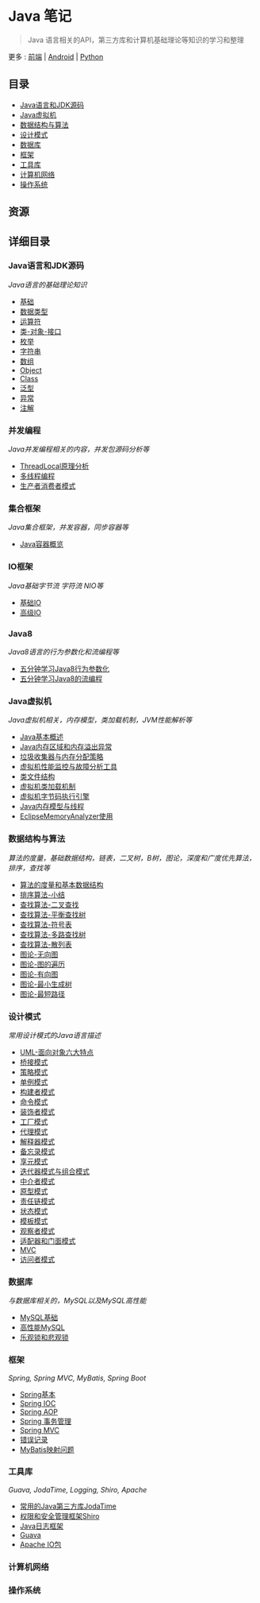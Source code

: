 # Java 笔记

> Java 语言相关的API，第三方库和计算机基础理论等知识的学习和整理

更多 : [前端](https://github.com/Shouheng88/Front-end-notes)  |  [Android](https://github.com/Shouheng88/Android-notes)  |  [Python](https://github.com/Shouheng88/Python-notes)

## 目录

- [Java语言和JDK源码](#java)
- [Java虚拟机](#jvm)
- [数据结构与算法](#data-structure)
- [设计模式](#design-pattern)
- [数据库](#database)
- [框架](#framework)
- [工具库](#library)
- [计算机网络](#network)
- [操作系统](#operating_system)

## 资源

## 详细目录

<h3 id="java">Java语言和JDK源码</h3>

*Java语言的基础理论知识*

* [基础](Java语言和JDK源码/基础.md)
* [数据类型](Java语言和JDK源码/数据类型.md)
* [运算符](Java语言和JDK源码/运算符.md)
* [类-对象-接口](Java语言和JDK源码/类-对象-接口.md)
* [枚举](Java语言和JDK源码/枚举.md)
* [字符串](Java语言和JDK源码/字符串.md)
* [数组](Java语言和JDK源码/数组.md)
* [Object](Java语言和JDK源码/Object.md)
* [Class](Java语言和JDK源码/Class.md)
* [泛型](Java语言和JDK源码/泛型.md)
* [异常](Java语言和JDK源码/异常.md)
* [注解](Java语言和JDK源码/注解.md)

<h3 id="concurrent">并发编程</h3>

*Java并发编程相关的内容，并发包源码分析等*

* [ThreadLocal原理分析](Java语言和JDK源码/并发编程/ThreadLocal原理分析.md)
* [多线程编程](Java语言和JDK源码/并发编程/多线程编程.md)
* [生产者消费者模式](Java语言和JDK源码/并发编程/生产者消费者模式.md)

<h3 id="collection">集合框架</h3>

*Java集合框架，并发容器，同步容器等*

* [Java容器概览](Java语言和JDK源码/集合框架/Java容器概览.md)

<h3 id="java-io">IO框架</h3>

*Java基础字节流 字符流 NIO等*

* [基础IO](Java语言和JDK源码/IO编程/基础IO.md)
* [高级IO](Java语言和JDK源码/IO编程/高级IO.md)

<h3 id="java-8">Java8</h3>

*Java8语言的行为参数化和流编程等*

* [五分钟学习Java8行为参数化](Java语言和JDK源码/Java8/五分钟学习Java8行为参数化.md)
* [五分钟学习Java8的流编程](Java语言和JDK源码/Java8/五分钟学习Java8的流编程.md)

<h3 id="jvm">Java虚拟机</h3>

*Java虚拟机相关，内存模型，类加载机制，JVM性能解析等*

* [Java基本概述](JVM/1.Java基本概述.md)
* [Java内存区域和内存溢出异常](JVM/2.Java内存区域和内存溢出异常.md)
* [垃圾收集器与内存分配策略](JVM/3.垃圾收集器与内存分配策略.md)
* [虚拟机性能监控与故障分析工具](JVM/4.虚拟机性能监控与故障分析工具.md)
* [类文件结构](JVM/5.类文件结构.md)
* [虚拟机类加载机制](JVM/6.虚拟机类加载机制.md)
* [虚拟机字节码执行引擎](JVM/7.虚拟机字节码执行引擎.md)
* [Java内存模型与线程](JVM/8.Java内存模型与线程.md)
* [EclipseMemoryAnalyzer使用](JVM/EclipseMemoryAnalyzer使用.md)

<h3 id="data-structure">数据结构与算法</h3>

*算法的度量，基础数据结构，链表，二叉树，B树，图论，深度和广度优先算法，排序，查找等*

* [算法的度量和基本数据结构](数据结构/1.算法的度量和基本数据结构.md)
* [排序算法-小结](数据结构/2.排序算法小结.md)
* [查找算法-二叉查找](数据结构/3.查找算法-二叉查找.md)
* [查找算法-平衡查找树](数据结构/4.查找算法-平衡查找树.md)
* [查找算法-符号表](数据结构/5.查找算法-符号表.md)
* [查找算法-多路查找树](数据结构/6.查找算法-多路查找树.md)
* [查找算法-散列表](数据结构/7.查找算法-散列表.md)
* [图论-无向图](数据结构/8.图论-无向图.md)
* [图论-图的遍历](数据结构/9.图论-图的遍历.md)
* [图论-有向图](数据结构/10.图论-有向图.md)
* [图论-最小生成树](数据结构/11.图论-最小生成树.md)
* [图论-最短路径](数据结构/12.图论-最短路径.md)

<h3 id="design-pattern">设计模式</h3>

*常用设计模式的Java语言描述*

* [UML-面向对象六大特点](设计模式/1.UML-面向对象六大特点.md)
* [桥接模式](设计模式/2.桥接模式.md)
* [策略模式](设计模式/3.策略模式.md)
* [单例模式](设计模式/4.单例模式.md)
* [构建者模式](设计模式/5.构建者模式.md)
* [命令模式](设计模式/6.命令模式.md)
* [装饰者模式](设计模式/7.装饰者模式.md)
* [工厂模式](设计模式/8.工厂模式.md)
* [代理模式](设计模式/9.代理模式.md)
* [解释器模式](设计模式/10.解释器模式.md)
* [备忘录模式](设计模式/11.备忘录模式.md)
* [享元模式](设计模式/12.享元模式.md)
* [迭代器模式与组合模式](设计模式/13.迭代器模式与组合模式.md)
* [中介者模式](设计模式/14.中介者模式.md)
* [原型模式](设计模式/15.原型模式.md)
* [责任链模式](设计模式/16.责任链模式.md)
* [状态模式](设计模式/17.状态模式.md)
* [模板模式](设计模式/18.模板模式.md)
* [观察者模式](设计模式/19.观察者模式.md)
* [适配器和门面模式](设计模式/20.适配器和门面模式.md)
* [MVC](设计模式/21.MVC.md)
* [访问者模式](设计模式/Visitor.md)

<h3 id="database">数据库</h3>

*与数据库相关的，MySQL以及MySQL高性能*

* [MySQL基础](MySQL/MySQL基础.md)
* [高性能MySQL](MySQL/高性能MySQL.md)
* [乐观锁和悲观锁](MySQL/乐观锁和悲观锁.md)

<h3 id="framework">框架</h3>

*Spring, Spring MVC, MyBatis, Spring Boot*

* [Spring基本](框架/Spring/Spring_基本.md)
* [Spring IOC](框架/Spring/Spring_IOC.md)
* [Spring AOP](框架/Spring/Spring_AOP.md)
* [Spring 事务管理](框架/Spring/Spring_事务管理.md)
* [Spring MVC](框架/Spring/Spring_MVC.md)
* [错误记录](框架/Spring/Errors.md)
* [MyBatis映射问题](框架/MyBatis/MyBatis映射.md)

<h3 id="library">工具库</h3>

*Guava, JodaTime, Logging, Shiro, Apache*

* [常用的Java第三方库JodaTime](工具库/JodaTime.md)
* [权限和安全管理框架Shiro](工具库/Shiro.md)
* [Java日志框架](工具库/Logging.md)
* [Guava](工具库/Guava.md)
* [Apache IO包](工具库/ApacheIO.md)

<h3 id="network">计算机网络</h3>

<h3 id="operating_system">操作系统</h3>
